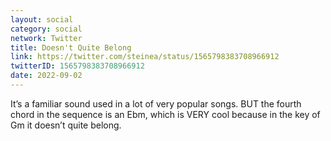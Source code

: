 ```yaml
---
layout: social
category: social
network: Twitter
title: Doesn't Quite Belong
link: https://twitter.com/steinea/status/1565798383708966912
twitterID: 1565798383708966912
date: 2022-09-02
---
```


It’s a familiar sound used in a lot of very popular songs. BUT the fourth chord in the sequence is an Ebm, which is VERY cool because in the key of Gm it doesn’t quite belong.
